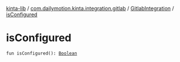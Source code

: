[kinta-lib](../../index.md) / [com.dailymotion.kinta.integration.gitlab](../index.md) / [GitlabIntegration](index.md) / [isConfigured](./is-configured.md)

# isConfigured

`fun isConfigured(): `[`Boolean`](https://kotlinlang.org/api/latest/jvm/stdlib/kotlin/-boolean/index.html)